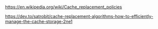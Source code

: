 https://en.wikipedia.org/wiki/Cache_replacement_policies

https://dev.to/satrobit/cache-replacement-algorithms-how-to-efficiently-manage-the-cache-storage-2ne1
